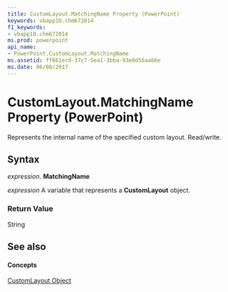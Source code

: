 ```yaml
---
title: CustomLayout.MatchingName Property (PowerPoint)
keywords: vbapp10.chm672014
f1_keywords:
- vbapp10.chm672014
ms.prod: powerpoint
api_name:
- PowerPoint.CustomLayout.MatchingName
ms.assetid: ff661ecd-37c7-5ea1-3bba-93e0d56aa66e
ms.date: 06/08/2017
---
```



# CustomLayout.MatchingName Property (PowerPoint)

Represents the internal name of the specified custom layout. Read/write.


## Syntax

 _expression_. **MatchingName**

 _expression_ A variable that represents a **CustomLayout** object.


### Return Value

String


## See also


#### Concepts


[CustomLayout Object](customlayout-object-powerpoint.md)

